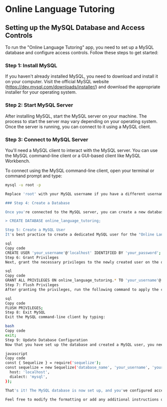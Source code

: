 # Online Language Tutoring

## Setting up the MySQL Database and Access Controls

To run the "Online Language Tutoring" app, you need to set up a MySQL database and configure access controls. Follow these steps to get started:

### Step 1: Install MySQL

If you haven't already installed MySQL, you need to download and install it on your computer. Visit the official MySQL website (https://dev.mysql.com/downloads/installer/) and download the appropriate installer for your operating system.

### Step 2: Start MySQL Server

After installing MySQL, start the MySQL server on your machine. The process to start the server may vary depending on your operating system. Once the server is running, you can connect to it using a MySQL client.

### Step 3: Connect to MySQL Server

You'll need a MySQL client to interact with the MySQL server. You can use the MySQL command-line client or a GUI-based client like MySQL Workbench.

To connect using the MySQL command-line client, open your terminal or command prompt and type:

```bash
mysql -u root -p

Replace 'root' with your MySQL username if you have a different username. You'll be prompted to enter your MySQL password.

### Step 4: Create a Database

Once you're connected to the MySQL server, you can create a new database for the "Online Language Tutoring" app. Let's call it online_language_tutoring. To create the database, run the following SQL command:

> CREATE DATABASE online_language_tutoring;

Step 5: Create a MySQL User
It's best practice to create a dedicated MySQL user for the "Online Language Tutoring" app with limited privileges. Replace 'your_username' and 'your_password' with your desired username and password:

sql
Copy code
CREATE USER 'your_username'@'localhost' IDENTIFIED BY 'your_password';
Step 6: Grant Privileges
Next, grant the necessary privileges to the newly created user on the online_language_tutoring database:

sql
Copy code
GRANT ALL PRIVILEGES ON online_language_tutoring.* TO 'your_username'@'localhost';
Step 7: Flush Privileges
After granting the privileges, run the following command to apply the changes:

sql
Copy code
FLUSH PRIVILEGES;
Step 8: Exit MySQL
Exit the MySQL command-line client by typing:

bash
Copy code
exit;
Step 9: Update Database Configuration
Now that you have set up the database and created a MySQL user, you need to update the database configuration in the database.js file (inside the config/ directory of the project). Replace 'your_username', 'your_password', and 'database_name' with your actual MySQL username, password, and the name of the database you created (online_language_tutoring):

javascript
Copy code
const { Sequelize } = require('sequelize');
const sequelize = new Sequelize('database_name', 'your_username', 'your_password', {
  host: 'localhost',
  dialect: 'mysql',
});

That's it! The MySQL database is now set up, and you've configured access controls for the "Online Language Tutoring" app. The app will be able to connect to the database using the specified MySQL username and password in the database.js file.

Feel free to modify the formatting or add any additional instructions or information to the `README.md` file as needed. The above content will guide users on how to set up the MySQL database and configure access controls for the app.